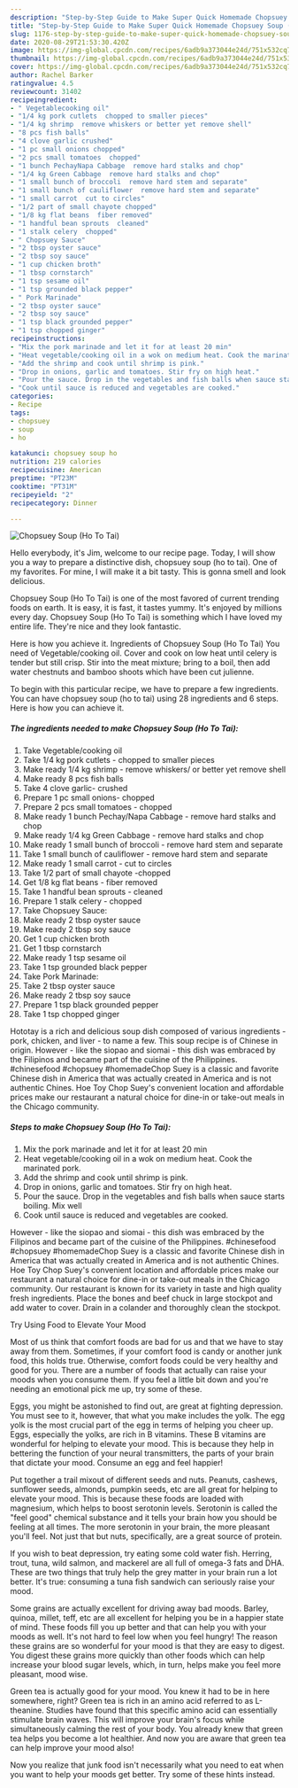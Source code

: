 ```yaml
---
description: "Step-by-Step Guide to Make Super Quick Homemade Chopsuey Soup (Ho To Tai)"
title: "Step-by-Step Guide to Make Super Quick Homemade Chopsuey Soup (Ho To Tai)"
slug: 1176-step-by-step-guide-to-make-super-quick-homemade-chopsuey-soup-ho-to-tai
date: 2020-08-29T21:53:30.420Z
image: https://img-global.cpcdn.com/recipes/6adb9a373044e24d/751x532cq70/chopsuey-soup-ho-to-tai-recipe-main-photo.jpg
thumbnail: https://img-global.cpcdn.com/recipes/6adb9a373044e24d/751x532cq70/chopsuey-soup-ho-to-tai-recipe-main-photo.jpg
cover: https://img-global.cpcdn.com/recipes/6adb9a373044e24d/751x532cq70/chopsuey-soup-ho-to-tai-recipe-main-photo.jpg
author: Rachel Barker
ratingvalue: 4.5
reviewcount: 31402
recipeingredient:
- " Vegetablecooking oil"
- "1/4 kg pork cutlets  chopped to smaller pieces"
- "1/4 kg shrimp  remove whiskers or better yet remove shell"
- "8 pcs fish balls"
- "4 clove garlic crushed"
- "1 pc small onions chopped"
- "2 pcs small tomatoes  chopped"
- "1 bunch PechayNapa Cabbage  remove hard stalks and chop"
- "1/4 kg Green Cabbage  remove hard stalks and chop"
- "1 small bunch of broccoli  remove hard stem and separate"
- "1 small bunch of cauliflower  remove hard stem and separate"
- "1 small carrot  cut to circles"
- "1/2 part of small chayote chopped"
- "1/8 kg flat beans  fiber removed"
- "1 handful bean sprouts  cleaned"
- "1 stalk celery  chopped"
- " Chopsuey Sauce"
- "2 tbsp oyster sauce"
- "2 tbsp soy sauce"
- "1 cup chicken broth"
- "1 tbsp cornstarch"
- "1 tsp sesame oil"
- "1 tsp grounded black pepper"
- " Pork Marinade"
- "2 tbsp oyster sauce"
- "2 tbsp soy sauce"
- "1 tsp black grounded pepper"
- "1 tsp chopped ginger"
recipeinstructions:
- "Mix the pork marinade and let it for at least 20 min"
- "Heat vegetable/cooking oil in a wok on medium heat. Cook the marinated pork."
- "Add the shrimp and cook until shrimp is pink."
- "Drop in onions, garlic and tomatoes. Stir fry on high heat."
- "Pour the sauce. Drop in the vegetables and fish balls when sauce starts boiling. Mix well"
- "Cook until sauce is reduced and vegetables are cooked."
categories:
- Recipe
tags:
- chopsuey
- soup
- ho

katakunci: chopsuey soup ho 
nutrition: 219 calories
recipecuisine: American
preptime: "PT23M"
cooktime: "PT31M"
recipeyield: "2"
recipecategory: Dinner

---
```



![Chopsuey Soup (Ho To Tai)](https://img-global.cpcdn.com/recipes/6adb9a373044e24d/751x532cq70/chopsuey-soup-ho-to-tai-recipe-main-photo.jpg)

Hello everybody, it's Jim, welcome to our recipe page. Today, I will show you a way to prepare a distinctive dish, chopsuey soup (ho to tai). One of my favorites. For mine, I will make it a bit tasty. This is gonna smell and look delicious.

Chopsuey Soup (Ho To Tai) is one of the most favored of current trending foods on earth. It is easy, it is fast, it tastes yummy. It's enjoyed by millions every day. Chopsuey Soup (Ho To Tai) is something which I have loved my entire life. They're nice and they look fantastic.

Here is how you achieve it. Ingredients of Chopsuey Soup (Ho To Tai) You need of Vegetable/cooking oil. Cover and cook on low heat until celery is tender but still crisp. Stir into the meat mixture; bring to a boil, then add water chestnuts and bamboo shoots which have been cut julienne.


To begin with this particular recipe, we have to prepare a few ingredients. You can have chopsuey soup (ho to tai) using 28 ingredients and 6 steps. Here is how you can achieve it.

<!--inarticleads1-->

##### The ingredients needed to make Chopsuey Soup (Ho To Tai):

1. Take  Vegetable/cooking oil
1. Take 1/4 kg pork cutlets - chopped to smaller pieces
1. Make ready 1/4 kg shrimp - remove whiskers/ or better yet remove shell
1. Make ready 8 pcs fish balls
1. Take 4 clove garlic- crushed
1. Prepare 1 pc small onions- chopped
1. Prepare 2 pcs small tomatoes - chopped
1. Make ready 1 bunch Pechay/Napa Cabbage - remove hard stalks and chop
1. Make ready 1/4 kg Green Cabbage - remove hard stalks and chop
1. Make ready 1 small bunch of broccoli - remove hard stem and separate
1. Take 1 small bunch of cauliflower - remove hard stem and separate
1. Make ready 1 small carrot - cut to circles
1. Take 1/2 part of small chayote -chopped
1. Get 1/8 kg flat beans - fiber removed
1. Take 1 handful bean sprouts - cleaned
1. Prepare 1 stalk celery - chopped
1. Take  Chopsuey Sauce:
1. Make ready 2 tbsp oyster sauce
1. Make ready 2 tbsp soy sauce
1. Get 1 cup chicken broth
1. Get 1 tbsp cornstarch
1. Make ready 1 tsp sesame oil
1. Take 1 tsp grounded black pepper
1. Take  Pork Marinade:
1. Take 2 tbsp oyster sauce
1. Make ready 2 tbsp soy sauce
1. Prepare 1 tsp black grounded pepper
1. Take 1 tsp chopped ginger


Hototay is a rich and delicious soup dish composed of various ingredients - pork, chicken, and liver - to name a few. This soup recipe is of Chinese in origin. However - like the siopao and siomai - this dish was embraced by the Filipinos and became part of the cuisine of the Philippines. #chinesefood #chopsuey #homemadeChop Suey is a classic and favorite Chinese dish in America that was actually created in America and is not authentic Chines. Hoe Toy Chop Suey&#39;s convenient location and affordable prices make our restaurant a natural choice for dine-in or take-out meals in the Chicago community. 

<!--inarticleads2-->

##### Steps to make Chopsuey Soup (Ho To Tai):

1. Mix the pork marinade and let it for at least 20 min
1. Heat vegetable/cooking oil in a wok on medium heat. Cook the marinated pork.
1. Add the shrimp and cook until shrimp is pink.
1. Drop in onions, garlic and tomatoes. Stir fry on high heat.
1. Pour the sauce. Drop in the vegetables and fish balls when sauce starts boiling. Mix well
1. Cook until sauce is reduced and vegetables are cooked.


However - like the siopao and siomai - this dish was embraced by the Filipinos and became part of the cuisine of the Philippines. #chinesefood #chopsuey #homemadeChop Suey is a classic and favorite Chinese dish in America that was actually created in America and is not authentic Chines. Hoe Toy Chop Suey&#39;s convenient location and affordable prices make our restaurant a natural choice for dine-in or take-out meals in the Chicago community. Our restaurant is known for its variety in taste and high quality fresh ingredients. Place the bones and beef chuck in large stockpot and add water to cover. Drain in a colander and thoroughly clean the stockpot. 

Try Using Food to Elevate Your Mood


Most of us think that comfort foods are bad for us and that we have to stay away from them. Sometimes, if your comfort food is candy or another junk food, this holds true. Otherwise, comfort foods could be very healthy and good for you. There are a number of foods that actually can raise your moods when you consume them. If you feel a little bit down and you're needing an emotional pick me up, try some of these.

Eggs, you might be astonished to find out, are great at fighting depression. You must see to it, however, that what you make includes the yolk. The egg yolk is the most crucial part of the egg in terms of helping you cheer up. Eggs, especially the yolks, are rich in B vitamins. These B vitamins are wonderful for helping to elevate your mood. This is because they help in bettering the function of your neural transmitters, the parts of your brain that dictate your mood. Consume an egg and feel happier!

Put together a trail mixout of different seeds and nuts. Peanuts, cashews, sunflower seeds, almonds, pumpkin seeds, etc are all great for helping to elevate your mood. This is because these foods are loaded with magnesium, which helps to boost serotonin levels. Serotonin is called the "feel good" chemical substance and it tells your brain how you should be feeling at all times. The more serotonin in your brain, the more pleasant you'll feel. Not just that but nuts, specifically, are a great source of protein.

If you wish to beat depression, try eating some cold water fish. Herring, trout, tuna, wild salmon, and mackerel are all full of omega-3 fats and DHA. These are two things that truly help the grey matter in your brain run a lot better. It's true: consuming a tuna fish sandwich can seriously raise your mood. 

Some grains are actually excellent for driving away bad moods. Barley, quinoa, millet, teff, etc are all excellent for helping you be in a happier state of mind. These foods fill you up better and that can help you with your moods as well. It's not hard to feel low when you feel hungry! The reason these grains are so wonderful for your mood is that they are easy to digest. You digest these grains more quickly than other foods which can help increase your blood sugar levels, which, in turn, helps make you feel more pleasant, mood wise.

Green tea is actually good for your mood. You knew it had to be in here somewhere, right? Green tea is rich in an amino acid referred to as L-theanine. Studies have found that this specific amino acid can essentially stimulate brain waves. This will improve your brain's focus while simultaneously calming the rest of your body. You already knew that green tea helps you become a lot healthier. And now you are aware that green tea can help improve your mood also!

Now you realize that junk food isn't necessarily what you need to eat when you want to help your moods get better. Try  some  of  these  hints  instead.

